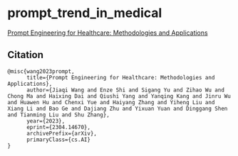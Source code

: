 # prompt_trend_in_medical
[Prompt Engineering for Healthcare: Methodologies and Applications](https://arxiv.org/abs/2304.14670)

## Citation
```
@misc{wang2023prompt,
      title={Prompt Engineering for Healthcare: Methodologies and Applications}, 
      author={Jiaqi Wang and Enze Shi and Sigang Yu and Zihao Wu and Chong Ma and Haixing Dai and Qiushi Yang and Yanqing Kang and Jinru Wu and Huawen Hu and Chenxi Yue and Haiyang Zhang and Yiheng Liu and Xiang Li and Bao Ge and Dajiang Zhu and Yixuan Yuan and Dinggang Shen and Tianming Liu and Shu Zhang},
      year={2023},
      eprint={2304.14670},
      archivePrefix={arXiv},
      primaryClass={cs.AI}
}
```

